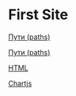 # First Site

[Пути (paths)](https://developer.mozilla.org/ru/docs/Web/SVG/Attribute/d)

[Пути (paths)](https://developer.mozilla.org/ru/docs/Web/SVG/Tutorial/Paths)

[HTML](https://www.w3schools.com/html/html_links.asp)

[Chartjs](https://www.chartjs.org/docs/latest/general/colors.html)
